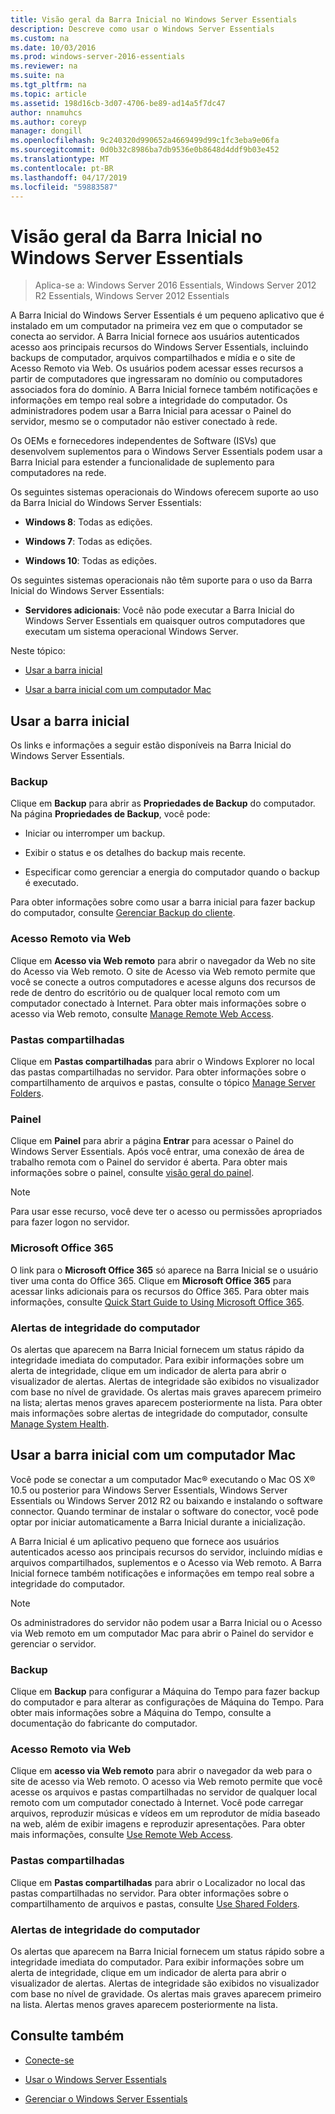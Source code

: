 ```yaml
---
title: Visão geral da Barra Inicial no Windows Server Essentials
description: Descreve como usar o Windows Server Essentials
ms.custom: na
ms.date: 10/03/2016
ms.prod: windows-server-2016-essentials
ms.reviewer: na
ms.suite: na
ms.tgt_pltfrm: na
ms.topic: article
ms.assetid: 198d16cb-3d07-4706-be89-ad14a5f7dc47
author: nnamuhcs
ms.author: coreyp
manager: dongill
ms.openlocfilehash: 9c240320d990652a4669499d99c1fc3eba9e06fa
ms.sourcegitcommit: 0d0b32c8986ba7db9536e0b8648d4ddf9b03e452
ms.translationtype: MT
ms.contentlocale: pt-BR
ms.lasthandoff: 04/17/2019
ms.locfileid: "59883587"
---
```

# <a name="overview-of-the-launchpad-in-windows-server-essentials"></a>Visão geral da Barra Inicial no Windows Server Essentials

>Aplica-se a: Windows Server 2016 Essentials, Windows Server 2012 R2 Essentials, Windows Server 2012 Essentials

A Barra Inicial do Windows Server Essentials é um pequeno aplicativo que é instalado em um computador na primeira vez em que o computador se conecta ao servidor. A Barra Inicial fornece aos usuários autenticados acesso aos principais recursos do Windows Server Essentials, incluindo backups de computador, arquivos compartilhados e mídia e o site de Acesso Remoto via Web. Os usuários podem acessar esses recursos a partir de computadores que ingressaram no domínio ou computadores associados fora do domínio. A Barra Inicial fornece também notificações e informações em tempo real sobre a integridade do computador. Os administradores podem usar a Barra Inicial para acessar o Painel do servidor, mesmo se o computador não estiver conectado à rede.  
  
 Os OEMs e fornecedores independentes de Software (ISVs) que desenvolvem suplementos para o Windows Server Essentials podem usar a Barra Inicial para estender a funcionalidade de suplemento para computadores na rede.  
  
 Os seguintes sistemas operacionais do Windows oferecem suporte ao uso da Barra Inicial do Windows Server Essentials:  
  
-   **Windows 8**: Todas as edições.  
  
-   **Windows 7**: Todas as edições.  
-   **Windows 10**: Todas as edições. 
  
 Os seguintes sistemas operacionais não têm suporte para o uso da Barra Inicial do Windows Server Essentials:  
  
-   **Servidores adicionais**: Você não pode executar a Barra Inicial do Windows Server Essentials em quaisquer outros computadores que executam um sistema operacional Windows Server.  
  
 Neste tópico:  
  
-   [Usar a barra inicial](Overview-of-the-Launchpad-in-Windows-Server-Essentials.md#BKMK_Launchpad)  
  
-   [Usar a barra inicial com um computador Mac](Overview-of-the-Launchpad-in-Windows-Server-Essentials.md#BKMK_Mac)  
  
##  <a name="BKMK_Launchpad"></a> Usar a barra inicial  
 Os links e informações a seguir estão disponíveis na Barra Inicial do Windows Server Essentials.  
  
### <a name="backup"></a>Backup  
 Clique em **Backup** para abrir as **Propriedades de Backup** do computador. Na página **Propriedades de Backup**, você pode:  
  
-   Iniciar ou interromper um backup.  
  
-   Exibir o status e os detalhes do backup mais recente.  
  
-   Especificar como gerenciar a energia do computador quando o backup é executado.  
  
 Para obter informações sobre como usar a barra inicial para fazer backup do computador, consulte [Gerenciar Backup do cliente](Manage-Client-Computer-Backup-in-Windows-Server-Essentials.md).  
  
### <a name="remote-web-access"></a>Acesso Remoto via Web  
 Clique em **Acesso via Web remoto** para abrir o navegador da Web no site do Acesso via Web remoto. O site de Acesso via Web remoto permite que você se conecte a outros computadores e acesse alguns dos recursos de rede de dentro do escritório ou de qualquer local remoto com um computador conectado à Internet. Para obter mais informações sobre o acesso via Web remoto, consulte [Manage Remote Web Access](Manage-Remote-Web-Access-in-Windows-Server-Essentials.md).  
  
### <a name="shared-folders"></a>Pastas compartilhadas  
 Clique em **Pastas compartilhadas** para abrir o Windows Explorer no local das pastas compartilhadas no servidor. Para obter informações sobre o compartilhamento de arquivos e pastas, consulte o tópico [Manage Server Folders](Manage-Server-Folders-in-Windows-Server-Essentials.md).  
  
### <a name="dashboard"></a>Painel  
 Clique em  **Painel** para abrir a página **Entrar** para acessar o Painel do Windows Server Essentials. Após você entrar, uma conexão de área de trabalho remota com o Painel do servidor é aberta. Para obter mais informações sobre o painel, consulte [visão geral do painel](Overview-of-the-Dashboard-in-Windows-Server-Essentials.md).  
  
> [!NOTE]
>  Para usar esse recurso, você deve ter o acesso ou permissões apropriados para fazer logon no servidor.  
  
### <a name="microsoft-office-365"></a>Microsoft Office 365  
 O link para o **Microsoft Office 365** só aparece na Barra Inicial se o usuário tiver uma conta do Office 365. Clique em  **Microsoft Office 365** para acessar links adicionais para os recursos do Office 365. Para obter mais informações, consulte [Quick Start Guide to Using Microsoft Office 365](../use/Quick-Start-Guide-to-Using-Microsoft-Office-365-with-Windows-Server-Essentials.md).  
  
### <a name="computer-health-alerts"></a>Alertas de integridade do computador  
 Os alertas que aparecem na Barra Inicial fornecem um status rápido da integridade imediata do computador. Para exibir informações sobre um alerta de integridade, clique em um indicador de alerta para abrir o visualizador de alertas. Alertas de integridade são exibidos no visualizador com base no nível de gravidade. Os alertas mais graves aparecem primeiro na lista; alertas menos graves aparecem posteriormente na lista. Para obter mais informações sobre alertas de integridade do computador, consulte [Manage System Health](Manage-System-Health-in-Windows-Server-Essentials.md).  
  
##  <a name="BKMK_Mac"></a> Usar a barra inicial com um computador Mac  
 Você pode se conectar a um computador Mac® executando o Mac OS X® 10.5 ou posterior para Windows Server Essentials, Windows Server Essentials ou Windows Server 2012 R2 ou baixando e instalando o software connector. Quando terminar de instalar o software do conector, você pode optar por iniciar automaticamente a Barra Inicial durante a inicialização.  
  
 A Barra Inicial é um aplicativo pequeno que fornece aos usuários autenticados acesso aos principais recursos do servidor, incluindo mídias e arquivos compartilhados, suplementos e o Acesso via Web remoto. A Barra Inicial fornece também notificações e informações em tempo real sobre a integridade do computador.  
  
> [!NOTE]
>  Os administradores do servidor não podem usar a Barra Inicial ou o Acesso via Web remoto em um computador Mac para abrir o Painel do servidor e gerenciar o servidor.  
  
### <a name="backup"></a>Backup  
 Clique em **Backup** para configurar a Máquina do Tempo para fazer backup do computador e para alterar as configurações de Máquina do Tempo. Para obter mais informações sobre a Máquina do Tempo, consulte a documentação do fabricante do computador.  
  
### <a name="remote-web-access"></a>Acesso Remoto via Web  
 Clique em **acesso via Web remoto** para abrir o navegador da web para o site de acesso via Web remoto. O acesso via Web remoto permite que você acesse os arquivos e pastas compartilhadas no servidor de qualquer local remoto com um computador conectado à Internet. Você pode carregar arquivos, reproduzir músicas e vídeos em um reprodutor de mídia baseado na web, além de exibir imagens e reproduzir apresentações. Para obter mais informações, consulte [Use Remote Web Access](../use/Use-Remote-Web-Access-in-Windows-Server-Essentials.md).  
  
### <a name="shared-folders"></a>Pastas compartilhadas  
 Clique em **Pastas compartilhadas** para abrir o Localizador no local das pastas compartilhadas no servidor. Para obter informações sobre o compartilhamento de arquivos e pastas, consulte [Use Shared Folders](../use/Use-Shared-Folders-in-Windows-Server-Essentials.md).  
  
### <a name="computer-health-alerts"></a>Alertas de integridade do computador  
 Os alertas que aparecem na Barra Inicial fornecem um status rápido sobre a integridade imediata do computador. Para exibir informações sobre um alerta de integridade, clique em um indicador de alerta para abrir o visualizador de alertas. Alertas de integridade são exibidos no visualizador com base no nível de gravidade. Os alertas mais graves aparecem primeiro na lista. Alertas menos graves aparecem posteriormente na lista.  
  
## <a name="see-also"></a>Consulte também  
  
-   [Conecte-se](../use/Get-Connected-in-Windows-Server-Essentials.md)  
  
-   [Usar o Windows Server Essentials](../use/Use-Windows-Server-Essentials.md)  
  
-   [Gerenciar o Windows Server Essentials](Manage-Windows-Server-Essentials.md)
